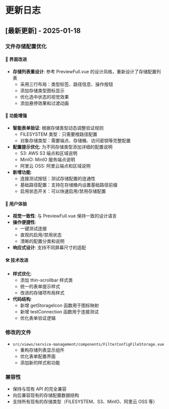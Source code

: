 # 更新日志

## [最新更新] - 2025-01-18

### 文件存储配置优化

#### 🎨 界面改进
- **存储列表重设计**: 参考 PreviewFull.vue 的设计风格，重新设计了存储配置列表
  - 采用三行布局：类型标签、路径信息、操作按钮
  - 添加存储类型图标显示
  - 优化选中状态的视觉效果
  - 添加悬停效果和过渡动画

#### 🔧 功能增强
- **智能表单验证**: 根据存储类型动态调整验证规则
  - FILESYSTEM 类型：只需要根路径配置
  - 对象存储类型：需要端点、存储桶、访问密钥等完整配置
- **配置提示优化**: 为不同存储类型添加详细的配置说明
  - S3: AWS S3 端点和区域说明
  - MinIO: MinIO 服务端点说明
  - 阿里云 OSS: 阿里云端点和区域说明
- **新增功能**:
  - 连接测试按钮：测试存储配置的连通性
  - 基础路径配置：支持在存储桶内设置基础路径前缀
  - 启用状态开关：可以快速启用/禁用存储配置

#### 🎯 用户体验
- **视觉一致性**: 与 PreviewFull.vue 保持一致的设计语言
- **操作便捷性**: 
  - 一键测试连接
  - 直观的启用/禁用状态
  - 清晰的配置分类和说明
- **响应式设计**: 支持不同屏幕尺寸的适配

#### 🛠 技术改进
- **样式优化**: 
  - 添加 thin-scrollbar 样式类
  - 统一的表单提示样式
  - 改进的存储项布局样式
- **代码结构**: 
  - 新增 getStorageIcon 函数用于图标映射
  - 新增 testConnection 函数用于连接测试
  - 优化表单验证逻辑

### 修改的文件
- `src/views/service-management/components/FilterConfigFileStorage.vue`
  - 重构存储列表显示组件
  - 优化表单配置界面
  - 添加新的样式和功能

### 兼容性
- 保持与现有 API 的完全兼容
- 向后兼容现有的存储配置数据结构
- 支持所有现有的存储类型（FILESYSTEM、S3、MinIO、阿里云 OSS 等）

